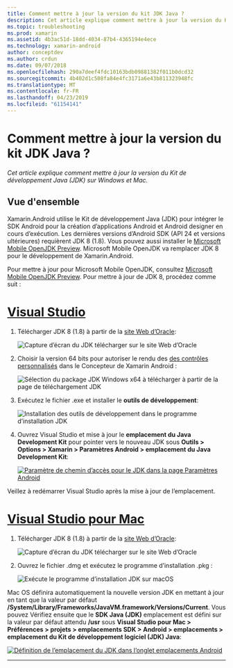 ```yaml
---
title: Comment mettre à jour la version du kit JDK Java ?
description: Cet article explique comment mettre à jour la version du Kit de développement Java (JDK) sur Windows et Mac.
ms.topic: troubleshooting
ms.prod: xamarin
ms.assetid: 4b3ac51d-18dd-4034-87b4-4365194e4ece
ms.technology: xamarin-android
author: conceptdev
ms.author: crdun
ms.date: 09/07/2018
ms.openlocfilehash: 290a7deef4fdc10163bdb09881382f011b0dcd32
ms.sourcegitcommit: 4b402d1c508fa84e4fc3171a6e43b811323948fc
ms.translationtype: MT
ms.contentlocale: fr-FR
ms.lasthandoff: 04/23/2019
ms.locfileid: "61154141"
---
```

# <a name="how-do-i-update-the-java-development-kit-jdk-version"></a>Comment mettre à jour la version du kit JDK Java ?

_Cet article explique comment mettre à jour la version du Kit de développement Java (JDK) sur Windows et Mac._

## <a name="overview"></a>Vue d'ensemble

Xamarin.Android utilise le Kit de développement Java (JDK) pour intégrer le SDK Android pour la création d’applications Android et Android designer en cours d’exécution. Les dernières versions d’Android SDK (API 24 et versions ultérieures) requièrent JDK 8 (1.8). Vous pouvez aussi installer le [Microsoft Mobile OpenJDK Preview](~/android/get-started/installation/openjdk.md). Microsoft Mobile OpenJDK va remplacer JDK 8 pour le développement de Xamarin.Android.

Pour mettre à jour pour Microsoft Mobile OpenJDK, consultez [Microsoft Mobile OpenJDK Preview](~/android/get-started/installation/openjdk.md). Pour mettre à jour de JDK 8, procédez comme suit :

# <a name="visual-studiotabwindows"></a>[Visual Studio](#tab/windows)

1.  Télécharger JDK 8 (1.8) à partir de la [site Web d’Oracle](https://www.oracle.com/technetwork/java/javase/downloads/index.html):

    ![Capture d’écran du JDK télécharger sur le site Web d’Oracle](update-jdk-images/image1.png)

2.  Choisir la version 64 bits pour autoriser le rendu des [des contrôles personnalisés](https://developer.xamarin.com/releases/vs/xamarin.vs_4/xamarin.vs_4.2/#androiddesignercustomcontrols) dans le Concepteur de Xamarin Android :

    ![Sélection du package JDK Windows x64 à télécharger à partir de la page de téléchargement JDK](update-jdk-images/image2.png)

3.  Exécutez le fichier .exe et installer le **outils de développement**:

    ![Installation des outils de développement dans le programme d’installation JDK](update-jdk-images/image3.png)

4.  Ouvrez Visual Studio et mise à jour le **emplacement du Java Development Kit** pour pointer vers le nouveau JDK sous **Outils > Options > Xamarin > Paramètres Android > emplacement du Java Development Kit**:

    [![Paramètre de chemin d’accès pour le JDK dans la page Paramètres Android](update-jdk-images/image4-sml.png)](update-jdk-images/image4.png#lightbox)

Veillez à redémarrer Visual Studio après la mise à jour de l’emplacement.

# <a name="visual-studio-for-mactabmacos"></a>[Visual Studio pour Mac](#tab/macos)

1.  Télécharger JDK 8 (1.8) à partir de la [site Web d’Oracle](https://www.oracle.com/technetwork/java/javase/downloads/index.html):

    ![Capture d’écran du JDK télécharger sur le site Web d’Oracle](update-jdk-images/image1.png)

2.  Ouvrez le fichier .dmg et exécutez le programme d’installation .pkg :

    ![Exécute le programme d’installation JDK sur macOS](update-jdk-images/image5.png)

Mac OS définira automatiquement la nouvelle version JDK en mettant à jour en tant que la valeur par défaut **/System/Library/Frameworks/JavaVM.framework/Versions/Current**. Vous pouvez Vérifiez ensuite que le **SDK Java (JDK)** emplacement est défini sur la valeur par défaut attendu **/usr** sous **Visual Studio pour Mac > Préférences > projets > emplacements SDK > Android > emplacements > emplacement du Kit de développement logiciel (JDK) Java**:

[![Définition de l’emplacement du JDK dans l’onglet emplacements Android](update-jdk-images/image6-sml.png)](update-jdk-images/image6.png#lightbox)

-----

